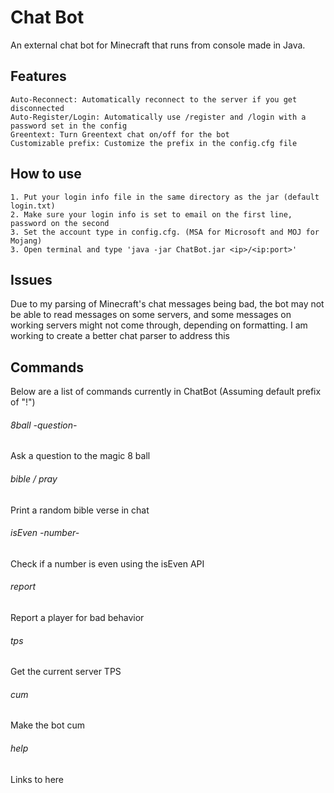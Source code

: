 # Chat Bot
An external chat bot for Minecraft that runs from console made in Java.

## Features
```
Auto-Reconnect: Automatically reconnect to the server if you get disconnected
Auto-Register/Login: Automatically use /register and /login with a password set in the config
Greentext: Turn Greentext chat on/off for the bot
Customizable prefix: Customize the prefix in the config.cfg file
```

## How to use
```
1. Put your login info file in the same directory as the jar (default login.txt)
2. Make sure your login info is set to email on the first line, password on the second
3. Set the account type in config.cfg. (MSA for Microsoft and MOJ for Mojang)
3. Open terminal and type 'java -jar ChatBot.jar <ip>/<ip:port>'
```

## Issues
Due to my parsing of Minecraft's chat messages being bad, the bot may not be able to read messages on some servers, and some messages on working servers might not come through, depending on formatting.
I am working to create a better chat parser to address this

## Commands
Below are a list of commands currently in ChatBot (Assuming default prefix of "!")

###### 8ball -question-
Ask a question to the magic 8 ball
###### bible / pray
Print a random bible verse in chat
###### isEven -number-
Check if a number is even using the isEven API
###### report
Report a player for bad behavior
###### tps
Get the current server TPS
###### cum
Make the bot cum
###### help
Links to here
